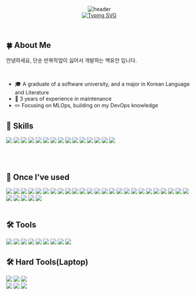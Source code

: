 <div align="center">

  ![header](https://capsule-render.vercel.app/api?type=Egg&color=gradient)
<br/>
[![Typing SVG](https://readme-typing-svg.demolab.com?font=Lilita+One&size=50&pause=2000&color=0400B3&center=true&vCenter=true&width=880&height=120&lines=%E2%9C%A8+Welcome+to+yuann's+GITHUB+%E2%9C%A8)](https://git.io/typing-svg)

<br/>
</div>


 ## 🍀 About Me
  안녕하세요, 단순 반복작업이 싫어서 개발하는 백유안 입니다. <br/>

  <div align = "left">
    <br/>
    <ul list-style-type="none">
      <li> 🎓 A graduate of a software university, and a major in Korean Language and Literature </li>
      <li> 📑 3 years of experience in maintenance </li>
      <li> ✏️ Focusing on MLOps, building on my DevOps knowledge</li>
    </ul>
  </div>

  ## 👀 Skills
<div align="left">
  <img src="https://img.shields.io/badge/Red%20Hat-EE0000?style=for-the-badge&logo=redhat&logoColor=white"/>
  <img src="https://img.shields.io/badge/Ubuntu-E95420?style=for-the-badge&logo=ubuntu&logoColor=white"/>
  <img src="https://img.shields.io/badge/linux-FCC624?style=for-the-badge&logo=linux&logoColor=black/"> 
  <img src="https://img.shields.io/badge/VIM-%2311AB00.svg?style=for-the-badge&logo=vim&logoColor=white"/>
  <img src="https://img.shields.io/badge/oracle-F80000?style=for-the-badge&logo=oracle&logoColor=white/"> 
  <img src="https://img.shields.io/badge/MySQL-4479A1?style=for-the-badge&logo=mysql&logoColor=white"/>
  <img src="https://img.shields.io/badge/mariaDB-003545?style=for-the-badge&logo=mariaDB&logoColor=white/"> 
  <img src="https://img.shields.io/badge/PostgreSQL-316192?style=for-the-badge&logo=postgresql&logoColor=white"/>
  <img src="https://img.shields.io/badge/Python-3776AB?style=for-the-badge&logo=Python&logoColor=white"/>
  <img src="https://img.shields.io/badge/Selenium-43B02A?style=for-the-badge&logo=Selenium&logoColor=white"/>
  <img src="https://img.shields.io/badge/docker-%230db7ed.svg?style=for-the-badge&logo=docker&logoColor=white"/> 
  <img src="https://img.shields.io/badge/amazonaws-232F3E?style=for-the-badge&logo=amazonaws&logoColor=white"/> 
  <img src="https://img.shields.io/badge/azure-%230072C6.svg?style=for-the-badge&logo=microsoftazure&logoColor=white"/>
  <img src="https://img.shields.io/badge/github-181717?style=for-the-badge&logo=github&logoColor=white"/>
  <img src="https://img.shields.io/badge/git-F05032?style=for-the-badge&logo=git&logoColor=white"/>
</div>

<br/><br/>


  
  ## 📖 Once I've used
<div align="left">
  <img src="https://img.shields.io/badge/CUDA-76B900?style=for-the-badge&logo=nvidia&logoColor=white"/>
  <img src="https://img.shields.io/badge/cuDNN-76B900?style=for-the-badge&logo=nvidia&logoColor=white"/>
  <img src="https://img.shields.io/badge/Keras-%23D00000.svg?style=for-the-badge&logo=Keras&logoColor=white"/>
  <img src="https://img.shields.io/badge/Matplotlib-%23ffffff.svg?style=for-the-badge&logo=Matplotlib&logoColor=black"/>
  <img src="https://img.shields.io/badge/numpy-%23013243.svg?style=for-the-badge&logo=numpy&logoColor=white"/>
  <img src="https://img.shields.io/badge/pandas-%23150458.svg?style=for-the-badge&logo=pandas&logoColor=white"/>
  <img src="https://img.shields.io/badge/PyTorch-%23EE4C2C.svg?style=for-the-badge&logo=PyTorch&logoColor=white"/>
  <img src="https://img.shields.io/badge/TensorFlow-%23FF6F00.svg?style=for-the-badge&logo=TensorFlow&logoColor=white"/>
  <img src="https://img.shields.io/badge/scikit--learn-%23F7931E.svg?style=for-the-badge&logo=scikit-learn&logoColor=white"/>
  <img src="https://img.shields.io/badge/Terraform-7B42BC?style=for-the-badge&logo=terraform&logoColor=white"/>
  <img src="https://img.shields.io/badge/Realm-39477F?style=for-the-badge&logo=realm&logoColor=white"/>
  <img src="https://img.shields.io/badge/go-%2300ADD8.svg?style=for-the-badge&logo=go&logoColor=white"/>
  <img src="https://img.shields.io/badge/Rstudio-75AADB?style=for-the-badge&logo=rstudioide&logoColor=white"/> 
  <img src="https://img.shields.io/badge/Java-ED8B00?style=for-the-badge&logo=openjdk&logoColor=white"/>
  <img src="https://img.shields.io/badge/C++-00599C?style=for-the-badge&logo=cplusplus&logoColor=white"/>
  <img src="https://img.shields.io/badge/c%23-%23239120.svg?style=for-the-badge&logo=csharp&logoColor=white"/>
  <img src="https://img.shields.io/badge/c-%2300599C.svg?style=for-the-badge&logo=c&logoColor=white"/>
  <img src="https://img.shields.io/badge/JavaScript-F7DF1E?style=for-the-badge&logo=JavaScript&logoColor=black"/>
  <img src="https://img.shields.io/badge/flask-000000?style=for-the-badge&logo=flask&logoColor=white">
  <img src="https://img.shields.io/badge/express-000000?style=for-the-badge&logo=express&logoColor=white">
  <img src="https://img.shields.io/badge/nginx-%23009639.svg?style=for-the-badge&logo=nginx&logoColor=white">
  <img src="https://img.shields.io/badge/Node.js-5FA04E?style=for-the-badge&logo=Node.js&logoColor=white"/>
  <img src="https://img.shields.io/badge/HTML-E34F26?style=for-the-badge&logo=html5&logoColor=white"/>
  <img src="https://img.shields.io/badge/CSS3-1572B6?style=for-the-badge&logo=CSS3&logoColor=white"/>
  <img src="https://img.shields.io/badge/Figma-F24E1E?style=for-the-badge&logo=figma&logoColor=white"/>
  <img src="https://img.shields.io/badge/React-20232A?style=for-the-badge&logo=react&logoColor=61DAFB"/>
  <img src="https://img.shields.io/badge/Spring-6DB33F?style=for-the-badge&logo=Spring&logoColor=white">
  <img src="https://img.shields.io/badge/Spring Boot-6DB33F?style=for-the-badge&logo=SpringBoot&logoColor=white"/>
  <img src="https://img.shields.io/badge/firebase-%23039BE5.svg?style=for-the-badge&logo=firebase"/>
  <img src="https://img.shields.io/badge/Cloudflare-F38020?style=for-the-badge&logo=Cloudflare&logoColor=white"/>
  <br/><br/>
</div>
  

  ## 🛠️ Tools
<div align="left">
  <img src="https://img.shields.io/badge/dbeaver-382923?style=for-the-badge&logo=dbeaver&logoColor=white"/>
  <img src="https://img.shields.io/badge/Colab-F9AB00?style=for-the-badge&logo=googlecolab&color=525252"/>
  <img src="https://img.shields.io/badge/jupyter-%23FA0F00.svg?style=for-the-badge&logo=jupyter&logoColor=white"/>
  <img src="https://img.shields.io/badge/PyCharm-000000?style=for-the-badge&logo=PyCharm&logoColor=white"/>
  <img src="https://img.shields.io/badge/VScode-007ACC?style=for-the-badge&logo=visualstudiocode&logoColor=white"/>
  <img src="https://img.shields.io/badge/Visual_Studio-5C2D91?style=for-the-badge&logo=visual%20studio&logoColor=white"/>
  <img src="https://img.shields.io/badge/IntelliJ-000000?style=for-the-badge&logo=intellijidea&logoColor=white"/>
  <img src="https://img.shields.io/badge/Eclipse-2C2255?style=for-the-badge&logo=eclipse&logoColor=white"/>
  <img src="https://img.shields.io/badge/grafana-%23F46800.svg?style=for-the-badge&logo=grafana&logoColor=white">
</div>

 ## 🛠️ Hard Tools(Laptop)
 <div align="left">
  <img src="https://img.shields.io/badge/laptop-HP%20OMEN%2016--ap0115ax-0078D6?style=for-the-badge&logo=windows&logoColor=white"/>
  <img src="https://img.shields.io/badge/AMD-Ryzen_AI_9_365-ED1C24?style=for-the-badge&logo=amd&logoColor=white"/>
  <img src="https://img.shields.io/badge/NVIDIA-RTX5060-76B900?style=for-the-badge&logo=nvidia&logoColor=white"/>
   <br/>
  <img src="https://img.shields.io/badge/laptop-HP%20Victus%2016--s0201ax-0078D6?style=for-the-badge&logo=windows&logoColor=white"/>
  <img src="https://img.shields.io/badge/AMD-Ryzen_7_7840HS-ED1C24?style=for-the-badge&logo=amd&logoColor=white"/>
  <img src="https://img.shields.io/badge/NVIDIA-RTX4060-76B900?style=for-the-badge&logo=nvidia&logoColor=white"/>
</div>
